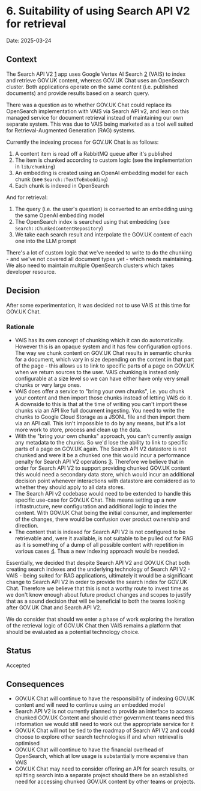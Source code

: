 # 6. Suitability of using Search API V2 for retrieval

Date: 2025-03-24

## Context
The Search API V2 [1] app uses Google Vertex AI Search [2] (VAIS) to index and retrieve GOV.UK content, whereas GOV.UK Chat uses an OpenSearch cluster. Both applications operate on the same content (i.e. published documents) and provide results based on a search query.

There was a question as to whether GOV.UK Chat could replace its OpenSearch implementation with VAIS via Search API v2, and lean on this managed service for document retrieval instead of maintaining our own separate system. This was due to VAIS being marketed as a tool well suited for Retrieval-Augmented Generation (RAG) systems.

Currently the indexing process for GOV.UK Chat is as follows:

1. A content item is read off a RabbitMQ queue after it's published
2. The item is chunked according to custom logic (see the implementation in `lib/chunking`)
3. An embedding is created using an OpenAI embedding model for each chunk (see `Search::TextToEmbedding`)
4. Each chunk is indexed in OpenSearch

And for retrieval:

1. The query (i.e. the user's question) is converted to an embedding using the same OpenAI embedding model
2. The OpenSearch index is searched using that embedding (see `Search::ChunkedContentRepository`)
3. We take each search result and interpolate the GOV.UK content of each one into the LLM prompt

There's a lot of custom logic that we've needed to write to do the chunking - and we've not covered all document types yet - which needs maintaining. We also need to maintain multiple OpenSearch clusters which takes developer resource.

## Decision
After some experimentation, it was decided not to use VAIS at this time for GOV.UK Chat.

### Rationale
- VAIS has its own concept of chunking which it can do automatically. However this is an opaque system and it has few configuration options. The way we chunk content on GOV.UK Chat results in semantic chunks for a document, which vary in size depending on the content in that part of the page - this allows us to link to specific parts of a page on GOV.UK when we return sources to the user. VAIS chunking is instead only configurable at a size level so we can have either have only very small chunks or very large ones.
- VAIS does offer a service to "bring your own chunks", i.e. you chunk your content and then import those chunks instead of letting VAIS do it. A downside to this is that at the time of writing you can't import these chunks via an API like full document ingesting. You need to write the chunks to Google Cloud Storage as a JSONL file and then import them via an API call. This isn't impossible to do by any means, but it's a lot more work to store, process and clean up the data.
- With the "bring your own chunks" approach, you can't currently assign any metadata to the chunks. So we'd lose the ability to link to specific parts of a page on GOV.UK again.
The Search API V2 datastore is not chunked and were it be a chunked one this would incur a performance penalty for Search API V2 operations [3]. Therefore we believe that in order for Search API V2 to support providing chunked GOV.UK content this would need a secondary data store, which would incur an additional decision point whenever interactions with datastore are considered as to whether they should apply to all data stores.
- The Search API v2 codebase would need to be extended to handle this specific use-case for GOV.UK Chat. This means setting up a new infrastructure, new configuration and additional logic to index the content. With GOV.UK Chat being the initial consumer, and implementer of the changes, there would be confusion over product ownership and direction.
- The content that is indexed for Search API V2 is not configured to be retrievable and, were it available, is not suitable to be pulled out for RAG as it is something of a dump of all possible content with repetition in various cases [4]. Thus a new indexing approach would be needed.

Essentially, we decided that despite Search API V2 and GOV.UK Chat both creating search indexes and the underlying technology of Search API V2 - VAIS - being suited for RAG applications, ultimately it would be a significant change to Search API V2 in order to provide the search index for GOV.UK Chat. Therefore we believe that this is not a worthy route to invest time as we don't know enough about future product changes and scopes to justify that as a sound decision that will be beneficial to both the teams looking after GOV.UK Chat and Search API V2.

We do consider that should we enter a phase of work exploring the iteration of the retrieval logic of GOV.UK Chat then VAIS remains a platform that should be evaluated as a potential technology choice.

## Status
Accepted

## Consequences
- GOV.UK Chat will continue to have the responsibility of indexing GOV.UK content and will need to continue using an embedded model
- Search API V2 is not currently planned to provide an interface to access chunked GOV.UK Content and should other government teams need this information we would still need to work out the appropriate service for it
- GOV.UK Chat will not be tied to the roadmap of Search API V2 and could choose to explore other search technologies if and when retrieval is optimised
- GOV.UK Chat will continue to have the financial overhead of OpenSearch, which at low usage is substantially more expensive than VAIS
- GOV.UK Chat may need to consider offering an API for search results, or splitting search into a separate project should there be an established need for accessing chunked GOV.UK content by other teams or projects.


[1]: https://github.com/alphagov/search-api-v2
[2]: https://cloud.google.com/enterprise-search?hl=en
[3]: https://cloud.google.com/generative-ai-app-builder/docs/parse-chunk-documents#limitations
[4]: https://github.com/alphagov/search-api-v2/blob/1c1d9f05e2def51b035b19caa92cbcde55346e1c/app/models/concerns/publishing_api/content.rb#L9-L52
